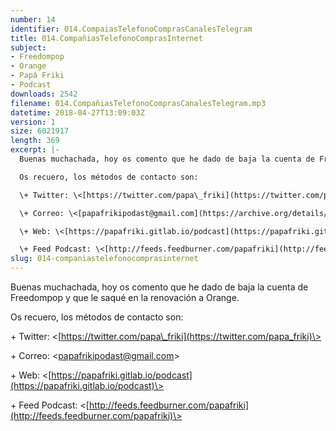 ```yaml
---
number: 14
identifier: 014.CompaiasTelefonoComprasCanalesTelegram
title: 014.CompañiasTelefonoComprasInternet
subject:
- Freedompop
- Orange
- Papá Friki
- Podcast
downloads: 2542
filename: 014.CompañiasTelefonoComprasCanalesTelegram.mp3
datetime: 2018-04-27T13:09:03Z
version: 1
size: 6021917
length: 369
excerpt: |-
  Buenas muchachada, hoy os comento que he dado de baja la cuenta de Freedompop y que le saqué en la renovación a Orange.

  Os recuero, los métodos de contacto son:

  \+ Twitter: \<[https://twitter.com/papa\_friki](https://twitter.com/papa_friki)\>

  \+ Correo: \<[papafrikipodast@gmail.com](https://archive.org/details/papafrikipodast@gmail.com)\>

  \+ Web: \<[https://papafriki.gitlab.io/podcast](https://papafriki.gitlab.io/podcast)\>

  \+ Feed Podcast: \<[http://feeds.feedburner.com/papafriki](http://feeds.feedburner.com/papafriki)\>
slug: 014-companiastelefonocomprasinternet
---
```

Buenas muchachada, hoy os comento que he dado de baja la cuenta de Freedompop y que le saqué en la renovación a Orange.

Os recuero, los métodos de contacto son:

\+ Twitter: \<[https://twitter.com/papa\_friki](https://twitter.com/papa_friki)\>

\+ Correo: \<[papafrikipodast@gmail.com](https://archive.org/details/papafrikipodast@gmail.com)\>

\+ Web: \<[https://papafriki.gitlab.io/podcast](https://papafriki.gitlab.io/podcast)\>

\+ Feed Podcast: \<[http://feeds.feedburner.com/papafriki](http://feeds.feedburner.com/papafriki)\>
